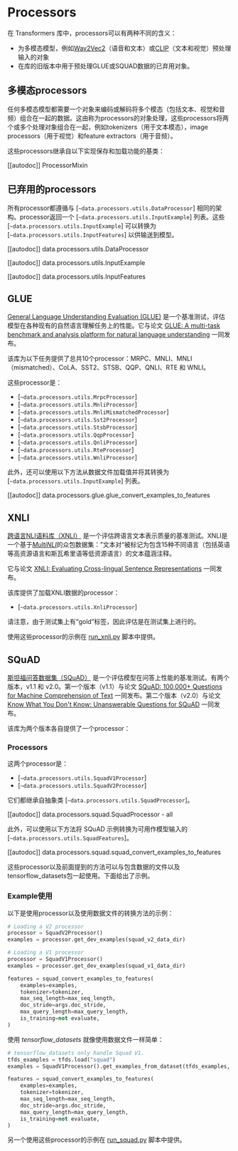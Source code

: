 <!--Copyright 2020 The HuggingFace Team. All rights reserved.

Licensed under the Apache License, Version 2.0 (the "License"); you may not use this file except in compliance with
the License. You may obtain a copy of the License at

http://www.apache.org/licenses/LICENSE-2.0

Unless required by applicable law or agreed to in writing, software distributed under the License is distributed on
an "AS IS" BASIS, WITHOUT WARRANTIES OR CONDITIONS OF ANY KIND, either express or implied. See the License for the
specific language governing permissions and limitations under the License.

⚠️ Note that this file is in Markdown but contain specific syntax for our doc-builder (similar to MDX) that may not be
rendered properly in your Markdown viewer.

-->

# Processors

在 Transformers 库中，processors可以有两种不同的含义：
- 为多模态模型，例如[Wav2Vec2](../model_doc/wav2vec2)（语音和文本）或[CLIP](../model_doc/clip)（文本和视觉）预处理输入的对象
- 在库的旧版本中用于预处理GLUE或SQUAD数据的已弃用对象。

## 多模态processors

任何多模态模型都需要一个对象来编码或解码将多个模态（包括文本、视觉和音频）组合在一起的数据。这由称为processors的对象处理，这些processors将两个或多个处理对象组合在一起，例如tokenizers（用于文本模态），image processors（用于视觉）和feature extractors（用于音频）。

这些processors继承自以下实现保存和加载功能的基类：


[[autodoc]] ProcessorMixin

## 已弃用的processors

所有processor都遵循与 [`~data.processors.utils.DataProcessor`] 相同的架构。processor返回一个 [`~data.processors.utils.InputExample`] 列表。这些 [`~data.processors.utils.InputExample`] 可以转换为 [`~data.processors.utils.InputFeatures`] 以供输送到模型。

[[autodoc]] data.processors.utils.DataProcessor

[[autodoc]] data.processors.utils.InputExample

[[autodoc]] data.processors.utils.InputFeatures

## GLUE

[General Language Understanding Evaluation (GLUE)](https://gluebenchmark.com/) 是一个基准测试，评估模型在各种现有的自然语言理解任务上的性能。它与论文 [GLUE: A multi-task benchmark and analysis platform for natural language understanding](https://openreview.net/pdf?id=rJ4km2R5t7) 一同发布。

该库为以下任务提供了总共10个processor：MRPC、MNLI、MNLI（mismatched）、CoLA、SST2、STSB、QQP、QNLI、RTE 和 WNLI。

这些processor是：

- [`~data.processors.utils.MrpcProcessor`]
- [`~data.processors.utils.MnliProcessor`]
- [`~data.processors.utils.MnliMismatchedProcessor`]
- [`~data.processors.utils.Sst2Processor`]
- [`~data.processors.utils.StsbProcessor`]
- [`~data.processors.utils.QqpProcessor`]
- [`~data.processors.utils.QnliProcessor`]
- [`~data.processors.utils.RteProcessor`]
- [`~data.processors.utils.WnliProcessor`]

此外，还可以使用以下方法从数据文件加载值并将其转换为 [`~data.processors.utils.InputExample`] 列表。

[[autodoc]] data.processors.glue.glue_convert_examples_to_features


## XNLI

[跨语言NLI语料库（XNLI）](https://www.nyu.edu/projects/bowman/xnli/) 是一个评估跨语言文本表示质量的基准测试。XNLI是一个基于[*MultiNLI*](http://www.nyu.edu/projects/bowman/multinli/)的众包数据集：”文本对“被标记为包含15种不同语言（包括英语等高资源语言和斯瓦希里语等低资源语言）的文本蕴涵注释。

它与论文 [XNLI: Evaluating Cross-lingual Sentence Representations](https://huggingface.co/papers/1809.05053) 一同发布。

该库提供了加载XNLI数据的processor：

- [`~data.processors.utils.XnliProcessor`]

请注意，由于测试集上有“gold”标签，因此评估是在测试集上进行的。

使用这些processor的示例在 [run_xnli.py](https://github.com/huggingface/transformers/tree/main/examples/pytorch/text-classification/run_xnli.py) 脚本中提供。


## SQuAD

[斯坦福问答数据集（SQuAD）](https://rajpurkar.github.io/SQuAD-explorer//) 是一个评估模型在问答上性能的基准测试。有两个版本，v1.1 和 v2.0。第一个版本（v1.1）与论文 [SQuAD: 100,000+ Questions for Machine Comprehension of Text](https://huggingface.co/papers/1606.05250) 一同发布。第二个版本（v2.0）与论文 [Know What You Don't Know: Unanswerable Questions for SQuAD](https://huggingface.co/papers/1806.03822) 一同发布。

该库为两个版本各自提供了一个processor：

### Processors

这两个processor是：

- [`~data.processors.utils.SquadV1Processor`]
- [`~data.processors.utils.SquadV2Processor`]

它们都继承自抽象类 [`~data.processors.utils.SquadProcessor`]。

[[autodoc]] data.processors.squad.SquadProcessor
    - all

此外，可以使用以下方法将 SQuAD 示例转换为可用作模型输入的 [`~data.processors.utils.SquadFeatures`]。

[[autodoc]] data.processors.squad.squad_convert_examples_to_features


这些processor以及前面提到的方法可以与包含数据的文件以及tensorflow_datasets包一起使用。下面给出了示例。


### Example使用

以下是使用processor以及使用数据文件的转换方法的示例：

```python
# Loading a V2 processor
processor = SquadV2Processor()
examples = processor.get_dev_examples(squad_v2_data_dir)

# Loading a V1 processor
processor = SquadV1Processor()
examples = processor.get_dev_examples(squad_v1_data_dir)

features = squad_convert_examples_to_features(
    examples=examples,
    tokenizer=tokenizer,
    max_seq_length=max_seq_length,
    doc_stride=args.doc_stride,
    max_query_length=max_query_length,
    is_training=not evaluate,
)
```

使用 *tensorflow_datasets* 就像使用数据文件一样简单：

```python
# tensorflow_datasets only handle Squad V1.
tfds_examples = tfds.load("squad")
examples = SquadV1Processor().get_examples_from_dataset(tfds_examples, evaluate=evaluate)

features = squad_convert_examples_to_features(
    examples=examples,
    tokenizer=tokenizer,
    max_seq_length=max_seq_length,
    doc_stride=args.doc_stride,
    max_query_length=max_query_length,
    is_training=not evaluate,
)
```

另一个使用这些processor的示例在 [run_squad.py](https://github.com/huggingface/transformers/tree/main/examples/legacy/question-answering/run_squad.py) 脚本中提供。